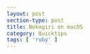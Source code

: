 ```yaml
---
layout: post
section-type: post
title: Nokogiri on macOS
category: Quicktips
tags: [ 'ruby' ]
---
```

